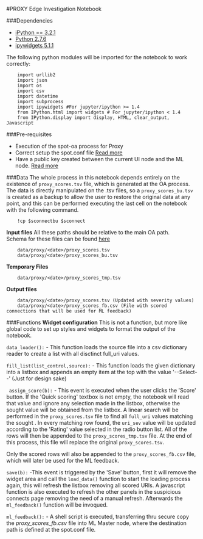#PROXY Edge Investigation Notebook

###Dependencies
- [iPython == 3.2.1](https://ipython.org/ipython-doc/3/index.html)
- [Python 2.7.6](https://www.python.org/download/releases/2.7.6/)
- [ipywidgets 5.1.1](https://ipywidgets.readthedocs.io/en/latest/user_install.html#with-pip)

The following python modules will be imported for the notebook to work correctly:    

        import urllib2
        import json
        import os
        import csv    
        import datetime  
        import subprocess 
        import ipywidgets #For jupyter/ipython >= 1.4  
        from IPython.html import widgets # For jupyter/ipython < 1.4  
        from IPython.display import display, HTML, clear_output, Javascript


###Pre-requisites
- Execution of the spot-oa process for Proxy
- Correct setup the spot.conf file [Read more](https://github.com/Open-Network-Insight/open-network-insight/wiki/Edit%20Solution%20Configuration)
- Have a public key created between the current UI node and the ML node. [Read more](https://github.com/Open-Network-Insight/open-network-insight/wiki/Configure%20User%20Accounts#configure-user-accounts)


###Data
The whole process in this notebook depends entirely on the existence of `proxy_scores.tsv` file, which is generated at the OA process.  
The data is directly manipulated on the .tsv files, so a `proxy_scores_bu.tsv` is created as a backup to allow the user to restore the original data at any point, 
and this can be performed executing the last cell on the notebook with the following command.

        !cp $sconnectbu $sconnect


**Input files**
All these paths should be relative to the main OA path.    
Schema for these files can be found [here](https://github.com/Open-Network-Insight/oni-oa/tree/1.1/oa/proxy)

        data/proxy/<date>/proxy_scores.tsv  
        data/proxy/<date>/proxy_scores_bu.tsv

**Temporary Files**

        data/proxy/<date>/proxy_scores_tmp.tsv

**Output files**

        data/proxy/<date>/proxy_scores.tsv (Updated with severity values)
        data/proxy/<date>/proxy_scores_fb.csv (File with scored connections that will be used for ML feedback)


###Functions
**Widget configuration**
This is not a function, but more like global code to set up styles and widgets to format the output of the notebook. 

`data_loader():` - This function loads the source file into a csv dictionary reader to create a list with all disctinct full_uri values. 
  
`fill_list(list_control,source):` - This function loads the given dictionary into a listbox and appends an empty item at the top with the value '--Select--' (Just for design sake)
   
` assign_score(b):` - This event is executed when the user clicks the 'Score' button. 
If the 'Quick scoring' textbox is not empty, the notebook will read that value and ignore any selection made in the listbox, otherwise the sought value will be obtained from the listbox.
A linear search will be performed in the `proxy_scores.tsv` file to find all `full_uri` values matching the sought .
In every matching row found, the `uri_sev` value will be updated according to the 'Rating' value selected in the radio button list. 
All of the rows will then be appended to the `proxy_scores_tmp.tsv` file. At the end of this process, this file will replace the original `proxy_scores.tsv`.  

Only the scored rows will also be appended to the `proxy_scores_fb.csv` file, which will later be used for the ML feedback.

`save(b):` -This event is triggered by the 'Save' button, first it will remove the widget area and call the `load_data()` function to start the loading process again, this will 
refresh the listbox removing all scored URIs.
A javascript function is also executed to refresh the other panels in the suspicious connects page removing the need of a manual refresh.
Afterwards the `ml_feedback()` function will be invoqued. 

`ml_feedback():` - A shell script is executed, transferring thru secure copy the _proxy_scores_fb.csv_ file into ML Master node, where the destination path is defined at the spot.conf file.
   